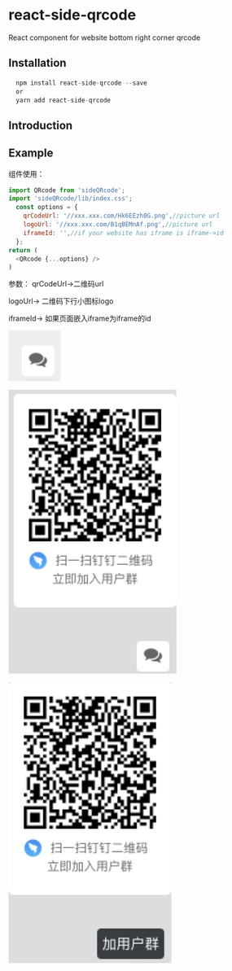 
# react-side-qrcode
React component for website bottom right corner qrcode

## Installation
```js
  npm install react-side-qrcode --save
  or
  yarn add react-side-qrcode
```

## Introduction

## Example 
组件使用：
```js
import QRcode from 'sideQRcode';
import 'sideQRcode/lib/index.css';
  const options = {
    qrCodeUrl: '//xxx.xxx.com/Hk6EEzh0G.png',//picture url
    logoUrl: '//xxx.xxx.com/B1qBEMnAf.png',//picture url
    iframeId: '',//if your website has iframe is iframe->id
  };
return (
  <QRcode {...options} />
)
```
参数：
  qrCodeUrl->二维码url    

  logoUrl-> 二维码下行小图标logo    

  iframeId-> 如果页面嵌入iframe为iframe的id    

![image1](./example/1.png)    

![image2](./example/2.png)    

![image2](./example/3.png)    
